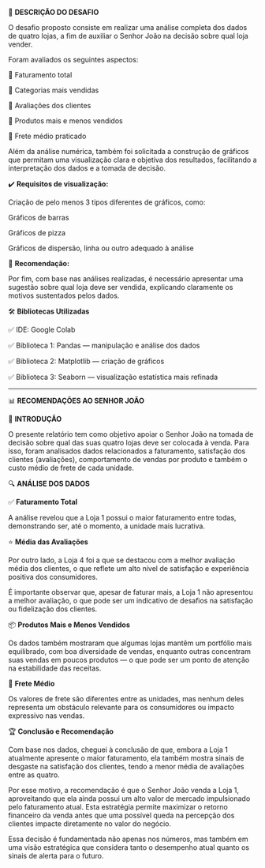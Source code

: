 📝 **DESCRIÇÃO DO DESAFIO**

O desafio proposto consiste em realizar uma análise completa dos dados de quatro lojas, a fim de auxiliar o Senhor João na decisão sobre qual loja vender.

Foram avaliados os seguintes aspectos:

🔸 Faturamento total

🔸 Categorias mais vendidas

🔸 Avaliações dos clientes

🔸 Produtos mais e menos vendidos

🔸 Frete médio praticado

Além da análise numérica, também foi solicitada a construção de gráficos que permitam uma visualização clara e objetiva dos resultados, facilitando a interpretação dos dados e a tomada de decisão.

✔️ **Requisitos de visualização:**

Criação de pelo menos 3 tipos diferentes de gráficos, como:

Gráficos de barras

Gráficos de pizza

Gráficos de dispersão, linha ou outro adequado à análise

📌 **Recomendação:**

Por fim, com base nas análises realizadas, é necessário apresentar uma sugestão sobre qual loja deve ser vendida, explicando claramente os motivos sustentados pelos dados.


🛠️ **Bibliotecas Utilizadas**

✅ IDE: Google Colab

✅ Biblioteca 1: Pandas — manipulação e análise dos dados

✅ Biblioteca 2: Matplotlib — criação de gráficos

✅ Biblioteca 3: Seaborn — visualização estatística mais refinada

-----------------------------------------------------------------------------------------------------------------------------------------------------------------------

📊 **RECOMENDAÇÕES AO SENHOR JOÃO**

🏁 **INTRODUÇÃO**

O presente relatório tem como objetivo apoiar o Senhor João na tomada de decisão sobre qual das suas quatro lojas deve ser colocada à venda. Para isso, foram analisados dados relacionados a faturamento, satisfação dos clientes (avaliações), comportamento de vendas por produto e também o custo médio de frete de cada unidade.

🔍 **ANÁLISE DOS DADOS**

✅ **Faturamento Total**

A análise revelou que a Loja 1 possui o maior faturamento entre todas, demonstrando ser, até o momento, a unidade mais lucrativa.

⭐ **Média das Avaliações**

Por outro lado, a Loja 4 foi a que se destacou com a melhor avaliação média dos clientes, o que reflete um alto nível de satisfação e experiência positiva dos consumidores.

É importante observar que, apesar de faturar mais, a Loja 1 não apresentou a melhor avaliação, o que pode ser um indicativo de desafios na satisfação ou fidelização dos clientes.

📦 **Produtos Mais e Menos Vendidos**

Os dados também mostraram que algumas lojas mantêm um portfólio mais equilibrado, com boa diversidade de vendas, enquanto outras concentram suas vendas em poucos produtos — o que pode ser um ponto de atenção na estabilidade das receitas.

🚚 **Frete Médio**

Os valores de frete são diferentes entre as unidades, mas nenhum deles representa um obstáculo relevante para os consumidores ou impacto expressivo nas vendas.

🏆 **Conclusão e Recomendação**

Com base nos dados, cheguei à conclusão de que, embora a Loja 1 atualmente apresente o maior faturamento, ela também mostra sinais de desgaste na satisfação dos clientes, tendo a menor média de avaliações entre as quatro.

Por esse motivo, a recomendação é que o Senhor João venda a Loja 1, aproveitando que ela ainda possui um alto valor de mercado impulsionado pelo faturamento atual. Esta estratégia permite maximizar o retorno financeiro da venda antes que uma possível queda na percepção dos clientes impacte diretamente no valor do negócio.

Essa decisão é fundamentada não apenas nos números, mas também em uma visão estratégica que considera tanto o desempenho atual quanto os sinais de alerta para o futuro.

